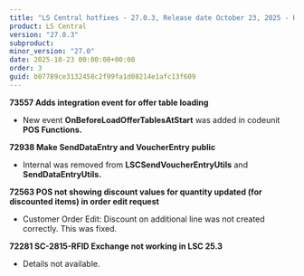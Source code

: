 ```yaml
---
title: "LS Central hotfixes - 27.0.3, Release date October 23, 2025 - Hotfixes"
product: LS Central
version: "27.0.3"
subproduct: 
minor_version: "27.0"
date: 2025-10-23 00:00:00+00:00
order: 3
guid: b07789ce3132458c2f99fa1d08214e1afc13f609
---
```


<strong>73557 Adds integration event for offer table loading</strong>
<ul><li>New event <b>OnBeforeLoadOfferTablesAtStart</b> was added in codeunit <b>POS Functions.</b></li></ul>
<strong>72938 Make SendDataEntry and VoucherEntry public</strong>
<ul><li>Internal was removed from <b>LSCSendVoucherEntryUtils</b> and <b>SendDataEntryUtils.</b></li></ul>
<strong>72563 POS not showing discount values for quantity updated (for discounted items) in order edit request</strong>
<ul><li>Customer Order Edit: Discount on additional line was not created correctly. This was fixed.</li></ul>
<strong>72281 SC-2815-RFID Exchange not working in LSC 25.3</strong>
<ul><li>Details not available.</li></ul>

